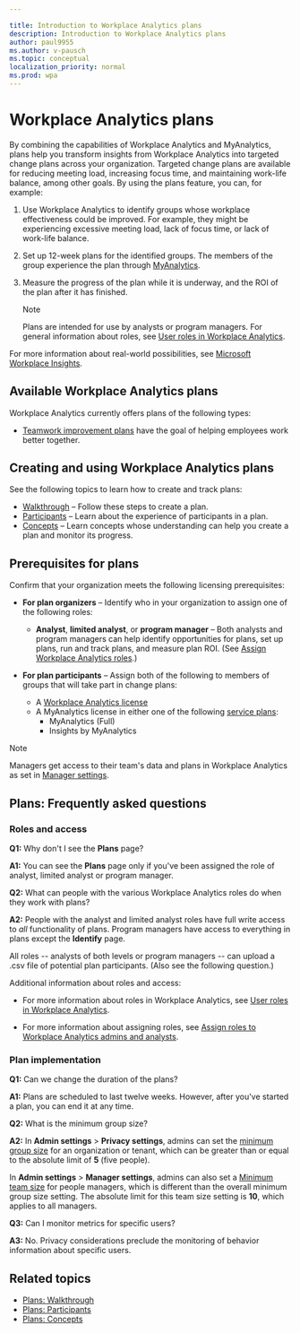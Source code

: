 ```yaml
---

title: Introduction to Workplace Analytics plans
description: Introduction to Workplace Analytics plans
author: paul9955
ms.author: v-pausch
ms.topic: conceptual
localization_priority: normal 
ms.prod: wpa
---
```


# Workplace Analytics plans

By combining the capabilities of Workplace Analytics and MyAnalytics, plans help you transform insights from Workplace Analytics into targeted change plans across your organization. Targeted change plans are available for reducing meeting load, increasing focus time, and maintaining work-life balance, among other goals. By using the plans feature, you can, for example:  

1. Use Workplace Analytics to identify groups whose workplace effectiveness could be improved. For example, they might be experiencing excessive meeting load, lack of focus time, or lack of work-life balance.

2. Set up 12-week plans for the identified groups. The members of the group experience the plan through [MyAnalytics](../myanalytics/mya-landing-page.md).

3. Measure the progress of the plan while it is underway, and the ROI of the plan after it has finished.

   > [!Note]
   > Plans are intended for use by analysts or program managers. For general information about roles, see [User roles in Workplace Analytics](../use/user-roles.md).

For more information about real-world possibilities, see [Microsoft Workplace Insights](https://insights.office.com/). <!-- and [[Helen's video]]. -->

<!-- REMOVING VIDEO FOR NOW. IT'S FULL Of "PROGRAMS" AND OTHER OUT-OF DATE TERMINOLOGY AND CONCEPTS. ### Video: Solution overview
<iframe width="640" height="564" src="https://player.vimeo.com/video/287139611" frameborder="0" allowFullScreen mozallowfullscreen webkitAllowFullScreen></iframe>
-->

## Available Workplace Analytics plans

Workplace Analytics currently offers plans of the following types:

* [Teamwork improvement plans](teamwork-solution.md) have the goal of helping employees work better together.

<!-- UNCOMMENT THIS IF WE EVER RELEASE SELLER SUCCESS: 
 * [Seller success solution](seller-success.md) has the goal of helping sales people become more productive. 
-->

## Creating and using Workplace Analytics plans

See the following topics to learn how to create and track plans:

* [Walkthrough](solutionsv2-task.md) &ndash; Follow these steps to create a plan.
* [Participants](solutionsv2-participants.md) &ndash; Learn about the experience of participants in a plan.
* [Concepts](solutionsv2-conceptual.md) &ndash; Learn concepts whose understanding can help you create a plan and monitor its progress.

## Prerequisites for plans

Confirm that your organization meets the following licensing prerequisites:

* **For plan organizers** &ndash; Identify who in your organization to assign one of the following roles:

  * **Analyst**, **limited analyst**, or **program manager** &ndash; Both analysts and program managers can help identify opportunities for plans, set up plans, run and track plans, and measure plan ROI. (See [Assign Workplace Analytics roles](../setup/assign-roles-to-wpa-admins.md).)

* **For plan participants** &ndash; Assign both of the following to members of groups that will take part in change plans:

  * A [Workplace Analytics license](../setup/assign-licenses-to-population.md)
  * A MyAnalytics license in either one of the following [service plans](../myanalytics/setup/configure-myanalytics.md#assign-licenses-with-a-myanalytics-service-plan): 
    * MyAnalytics (Full)
    * Insights by MyAnalytics

>[!Note]
>Managers get access to their team's data and plans in Workplace Analytics as set in [Manager settings](../use/manager-settings.md).

<!-- RECONSTITUTE THE SECTION "WHEN MULTIPLE ROLES ARE ASSIGNED"
   > [!Note]
   > One person can be have more than one role (for example, both the analyst and program manager roles). For more information, see [When multiple roles are assigned](../use/user-roles.md#when-multiple-roles-are-assigned). -->

<!-- REMOVING PLAYBOOK FOR NOW. IT'S FULL OR "PROGRAM" AND "HABITS" AND PROCEDURES THAT DO NOT REFLECT THE NEW SIMPLER MODEL. 

## Workplace Analytics solution for teamwork playbook

The [solution for teamwork playbook](wpa-teamwork-solution-playbook.pdf) provides tips on how to best use Workplace Analytics Teamwork plans to achieve maximum benefit for your organization:

[![solution for teamwork playbook](../images/wpa/tutorials/solns-playbook-title.png)](wpa-teamwork-solution-playbook.pdf)
-->

## Plans: Frequently asked questions

### Roles and access

**Q1:** Why don't I see the **Plans** page?

**A1:** You can see the **Plans** page only if you've been assigned the role of analyst, limited analyst or program manager.

**Q2:** What can people with the various Workplace Analytics roles do when they work with plans?

**A2:** People with the analyst and limited analyst roles have full write access to _all_ functionality of plans. Program managers have access to everything in plans except the **Identify** page.

All roles -- analysts of both levels or program managers -- can upload a .csv file of potential plan participants. (Also see the following question.)

Additional information about roles and access:

* For more information about roles in Workplace Analytics, see [User roles in Workplace Analytics](../use/user-roles.md).

* For more information about assigning roles, see [Assign roles to Workplace Analytics admins and analysts](../setup/set-up-workplace-analytics.md#setup-steps).

### Plan implementation

**Q1:** Can we change the duration of the plans?

**A1:** Plans are scheduled to last twelve weeks. However, after you've started a plan, you can end it at any time.

**Q2:** What is the minimum group size?

**A2:** In **Admin settings** > **Privacy settings**, admins can set the [minimum group size](../use/privacy-settings.md) for an organization or tenant, which can be greater than or equal to the absolute limit of **5** (five people).

In **Admin settings** > **Manager settings**, admins can also set a [Minimum team size](../use/manager-settings.md) for people managers, which is different than the overall minimum group size setting. The absolute limit for this team size setting is **10**, which applies to all managers.

**Q3:** Can I monitor metrics for specific users?

**A3:** No. Privacy considerations preclude the monitoring of behavior information about specific users.

## Related topics

* [Plans: Walkthrough](solutionsv2-task.md)
* [Plans: Participants](solutionsv2-participants.md)  
* [Plans: Concepts](solutionsv2-conceptual.md)
